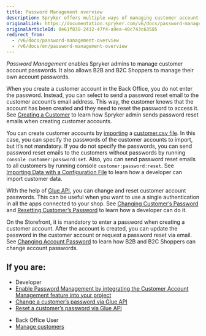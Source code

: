 ```yaml
---
title: Password Management overview
description: Spryker offers multiple ways of managing customer account passwords.
originalLink: https://documentation.spryker.com/v6/docs/password-management-overview
originalArticleId: 0e61f839-2432-47f4-a9ea-40c743c63585
redirect_from:
  - /v6/docs/password-management-overview
  - /v6/docs/en/password-management-overview
---
```


*Password Management* enables Spryker admins to manage customer account passwords. It also allows B2B and B2C Shoppers to manage their own account passwords. 

When you create a customer account in the Back Office, you do not enter the password. Instead, you can select to send a password reset email to the customer account’s email address. This way, the customer knows that the account has been created and they need to reset the password to access it. See [Creating a Customer](/docs/scos/user/user-guides/202009.0/back-office-user-guide/customer/customer-customer-access-customer-groups/managing-customers.html#creating-a-customer) to learn how Spryker admin sends password reset emails when creating customer accounts.

You can create customer accounts by [importing](/docs/scos/dev/data-import/{{page.version}}/importing-data-with-a-configuration-file.html#console-commands-to-run-import) a [customer.csv file](/docs/scos/dev/data-import/{{page.version}}/data-import-categories/commerce-setup/file-details-customer.csv.html). In this case, you can specify the passwords of the customer accounts to import, but it’s not mandatory. If you do not specify the passwords, you can send password reset emails to the customers without passwords by running `console customer:password:set`. Also, you can send password reset emails to all customers by running console `customer:password:reset`. See [Importing Data with a Configuration File](/docs/scos/dev/data-import/{{page.version}}/importing-data-with-a-configuration-file.html#importing-data-with-a-configuration-file) to learn how a developer can import customer data.

With the help of [Glue API](/docs/scos/dev/glue-api-guides/202009.0/glue-rest-api.html), you can change and reset customer account passwords. This can be useful when you want to use a single authentication in all the apps connected to your shop. See [Changing Customer’s Password](/docs/scos/dev/glue-api-guides/202009.0/managing-customers/customer-password.html#change-a-customer-s-password) and [Resetting Customer’s Password](/docs/scos/dev/glue-api-guides/202009.0/managing-customers/customer-password.html#reset-a-customers-password) to learn how a developer can do it.

On the Storefront, it is mandatory to enter a password when creating a customer account. After the account is created, you can update the password in the customer account or request a password reset via email. See [Changing Account Password](https://documentation.spryker.com/v6/docs/customer-accounts-overview#changing-customer-account-password) to learn how B2B and B2C Shoppers can change account passwords.





## If you are:

<div class="mr-container">
    <div class="mr-list-container">
        <!-- col1 -->
        <div class="mr-col">
            <ul class="mr-list mr-list-green">
                <li class="mr-title">Developer</li>
                  <li><a href="https://documentation.spryker.com/docs/customer-account-management-feature-integration" class="mr-link">Enable Password Management by integrating the Customer Account Management feature into your project</a></li>
                <li><a href="/docs/scos/dev/glue-api-guides/202009.0/managing-customers/customer-password.html#change-a-customer-s-password" class="mr-link">Change a customer’s password via Glue API</a></li>
                                <li><a href="https://documentation.spryker.com/docs/customer-password#reset-a-customer-s-password" class="mr-link">Reset a customer’s password via Glue API</a></li>
            </ul>
        </div>
 <!-- col2 -->
        <div class="mr-col">
            <ul class="mr-list mr-list-blue">
                <li class="mr-title"> Back Office User</li>
                 <li><a href="https://documentation.spryker.com/docs/managing-customers" class="mr-link">Manage customers</a></li>
            </ul>
        </div>
           </div>  
     </div>
